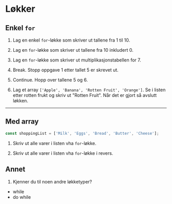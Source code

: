 # Løkker

## Enkel `for`

1. Lag en enkel `for`-løkke som skriver ut tallene fra 1 til 10.

2. Lag en `for`-løkke som skriver ut tallene fra 10 inkludert 0.

3. Lag en `for`-løkke som skriver ut multiplikasjonstabellen for 7.

4. Break. Stopp oppgave 1 etter tallet 5 er skrevet ut.

5. Continue. Hopp over tallene 5 og 6.

6. Lag et array `['Apple', 'Banana', 'Rotten Fruit', 'Orange']`. Se i listen etter rotten frukt og skriv ut "Rotten Fruit". Når det er gjort så avslutt løkken.

---

## Med array

```javascript
const shoppingList = ['Milk', 'Eggs', 'Bread', 'Butter', 'Cheese'];
```

1. Skriv ut alle varer i listen vha `for`-løkke.

2. Skriv ut alle varer i listen vha `for`-løkke i revers.

## Annet

1. Kjenner du til noen andre løkketyper?

- while
- do while



